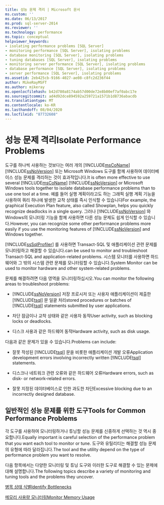 ```yaml
---
title: 성능 문제 격리 | Microsoft 문서
ms.custom: ''
ms.date: 06/13/2017
ms.prod: sql-server-2014
ms.reviewer: ''
ms.technology: performance
ms.topic: conceptual
helpviewer_keywords:
- isolating performance problems [SQL Server]
- monitoring performance [SQL Server], isolating problems
- database monitoring [SQL Server], isolating problems
- tuning databases [SQL Server], isolating problems
- monitoring server performance [SQL Server], isolating problems
- database performance [SQL Server], isolating problems
- server performance [SQL Server], isolating problems
ms.assetid: 2eb425cb-9166-4027-ae08-c8fc2d236f44
author: MikeRayMSFT
ms.author: mikeray
ms.openlocfilehash: b42d780a8174ab57d00de72e8b00ef7af0abc17e
ms.sourcegitcommit: ad4d92dce894592a259721a1571b1d8736abacdb
ms.translationtype: MT
ms.contentlocale: ko-KR
ms.lasthandoff: 08/04/2020
ms.locfileid: "87732608"
---
```

# <a name="isolate-performance-problems"></a><span data-ttu-id="eea26-102">성능 문제 격리</span><span class="sxs-lookup"><span data-stu-id="eea26-102">Isolate Performance Problems</span></span>
  <span data-ttu-id="eea26-103">도구를 하나씩 사용하는 것보다는 여러 개의 [!INCLUDE[msCoName](../../includes/msconame-md.md)] [!INCLUDE[ssNoVersion](../../includes/ssnoversion-md.md)] 또는 Microsoft Windows 도구를 함께 사용하여 데이터베이스 성능 문제를 격리하는 것이 효과적입니다.</span><span class="sxs-lookup"><span data-stu-id="eea26-103">It is often more effective to use several [!INCLUDE[msCoName](../../includes/msconame-md.md)] [!INCLUDE[ssNoVersion](../../includes/ssnoversion-md.md)] or Microsoft Windows tools together to isolate database performance problems than to use one tool at a time.</span></span> <span data-ttu-id="eea26-104">예를 들어 실행 계획이라고도 하는 그래픽 실행 계획 기능을 사용하여 쿼리 하나에 발생한 교착 상태를 즉시 인식할 수 있습니다</span><span class="sxs-lookup"><span data-stu-id="eea26-104">For example, the graphical Execution Plan feature, also called Showplan, helps you quickly recognize deadlocks in a single query.</span></span> <span data-ttu-id="eea26-105">그러나 [!INCLUDE[ssNoVersion](../../includes/ssnoversion-md.md)] 와 Windows의 모니터링 기능을 함께 사용하면 다른 성능 문제도 쉽게 인식할 수 있습니다.</span><span class="sxs-lookup"><span data-stu-id="eea26-105">However, you can recognize some other performance problems more easily if you use the monitoring features of [!INCLUDE[ssNoVersion](../../includes/ssnoversion-md.md)] and Windows together.</span></span>  
  
 [!INCLUDE[ssSqlProfiler](../../includes/sssqlprofiler-md.md)] <span data-ttu-id="eea26-106">를 사용하면 Transact-SQL 및 애플리케이션 관련 문제를 모니터링하고 해결할 수 있습니다.</span><span class="sxs-lookup"><span data-stu-id="eea26-106">can be used to monitor and troubleshoot Transact-SQL and application-related problems.</span></span> <span data-ttu-id="eea26-107">시스템 모니터를 사용하면 하드웨어와 그 밖의 시스템 관련 문제를 모니터링할 수 있습니다.</span><span class="sxs-lookup"><span data-stu-id="eea26-107">System Monitor can be used to monitor hardware and other system-related problems.</span></span>  
  
 <span data-ttu-id="eea26-108">문제를 해결하려면 다음 영역을 모니터링하십시오.</span><span class="sxs-lookup"><span data-stu-id="eea26-108">You can monitor the following areas to troubleshoot problems:</span></span>  
  
-   [!INCLUDE[ssNoVersion](../../includes/ssnoversion-md.md)] <span data-ttu-id="eea26-109">저장 프로시저 또는 사용자 애플리케이션이 제출한 [!INCLUDE[tsql](../../includes/tsql-md.md)] 문 일괄 처리</span><span class="sxs-lookup"><span data-stu-id="eea26-109">stored procedures or batches of [!INCLUDE[tsql](../../includes/tsql-md.md)] statements submitted by user applications.</span></span>  
  
-   <span data-ttu-id="eea26-110">차단 잠금이나 교착 상태와 같은 사용자 동작</span><span class="sxs-lookup"><span data-stu-id="eea26-110">User activity, such as blocking locks or deadlocks.</span></span>  
  
-   <span data-ttu-id="eea26-111">디스크 사용과 같은 하드웨어 동작</span><span class="sxs-lookup"><span data-stu-id="eea26-111">Hardware activity, such as disk usage.</span></span>  
  
 <span data-ttu-id="eea26-112">다음과 같은 문제가 있을 수 있습니다.</span><span class="sxs-lookup"><span data-stu-id="eea26-112">Problems can include:</span></span>  
  
-   <span data-ttu-id="eea26-113">잘못 작성된 [!INCLUDE[tsql](../../includes/tsql-md.md)] 문을 비롯한 애플리케이션 개발 오류</span><span class="sxs-lookup"><span data-stu-id="eea26-113">Application development errors involving incorrectly written [!INCLUDE[tsql](../../includes/tsql-md.md)] statements.</span></span>  
  
-   <span data-ttu-id="eea26-114">디스크나 네트워크 관련 오류와 같은 하드웨어 오류</span><span class="sxs-lookup"><span data-stu-id="eea26-114">Hardware errors, such as disk- or network-related errors.</span></span>  
  
-   <span data-ttu-id="eea26-115">잘못 지정된 데이터베이스로 인한 과도한 차단</span><span class="sxs-lookup"><span data-stu-id="eea26-115">Excessive blocking due to an incorrectly designed database.</span></span>  
  
## <a name="tools-for-common-performance-problems"></a><span data-ttu-id="eea26-116">일반적인 성능 문제를 위한 도구</span><span class="sxs-lookup"><span data-stu-id="eea26-116">Tools for Common Performance Problems</span></span>  
 <span data-ttu-id="eea26-117">각 도구를 사용하여 모니터링하거나 튜닝할 성능 문제를 신중하게 선택하는 것 역시 중요합니다.</span><span class="sxs-lookup"><span data-stu-id="eea26-117">Equally important is careful selection of the performance problem that you want each tool to monitor or tune.</span></span> <span data-ttu-id="eea26-118">도구와 유틸리티는 해결할 성능 문제의 유형에 따라 달라집니다.</span><span class="sxs-lookup"><span data-stu-id="eea26-118">The tool and the utility depend on the type of performance problem you want to resolve.</span></span>  
  
 <span data-ttu-id="eea26-119">다음 항목에서는 다양한 모니터링 및 튜닝 도구와 이러한 도구로 해결할 수 있는 문제에 대해 설명합니다.</span><span class="sxs-lookup"><span data-stu-id="eea26-119">The following topics describe a variety of monitoring and tuning tools and the problems they uncover.</span></span>  
  
 [<span data-ttu-id="eea26-120">병목 상태 식별</span><span class="sxs-lookup"><span data-stu-id="eea26-120">Identify Bottlenecks</span></span>](identify-bottlenecks.md)  
  
 [<span data-ttu-id="eea26-121">메모리 사용량 모니터링</span><span class="sxs-lookup"><span data-stu-id="eea26-121">Monitor Memory Usage</span></span>](../performance-monitor/monitor-memory-usage.md)  
  
  
